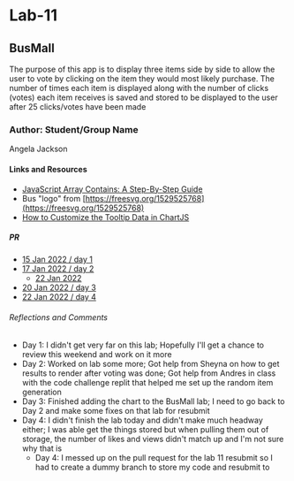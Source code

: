 # Lab-11

## BusMall

The purpose of this app is to display three items side by side to allow the user to vote by clicking on the item they would most likely purchase. The number of times each item is displayed along with the number of clicks (votes) each item receives is saved and stored to be displayed to the user after 25 clicks/votes have been made

### Author: Student/Group Name

Angela Jackson

#### Links and Resources

* [JavaScript Array Contains: A Step-By-Step Guide](https://careerkarma.com/blog/javascript-array-contains/)
* Bus "logo" from [https://freesvg.org/1529525768](https://freesvg.org/1529525768)
* [How to Customize the Tooltip Data in ChartJS](https://youtu.be/ti0-q5bjuhE)

##### PR

* [15 Jan 2022 / day 1](https://github.com/anjacks12/bus-mall/pull/1)
* [17 Jan 2022 / day 2](https://github.com/anjacks12/bus-mall/pull/2)
  * [22 Jan 2022](https://github.com/anjacks12/bus-mall/pull/6)
* [20 Jan 2022 / day 3](https://github.com/anjacks12/bus-mall/pull/3)
* [22 Jan 2022 / day 4](URL)

###### Reflections and Comments

* Day 1: I didn't get very far on this lab; Hopefully I'll get a chance to review this weekend and work on it more
* Day 2: Worked on lab some more; Got help from Sheyna on how to get results to render after voting was done; Got help from Andres in class with the code challenge replit that helped me set up the random item generation
* Day 3: Finished adding the chart to the BusMall lab; I need to go back to Day 2 and make some fixes on that lab for resubmit
* Day 4: I didn't finish the lab today and didn't make much headway either; I was able get the things stored but when pulling them out of storage, the number of likes and views didn't match up and I'm not sure why that is
  * Day 4: I messed up on the pull request for the lab 11 resubmit so I had to create a dummy branch to store my code and resubmit to